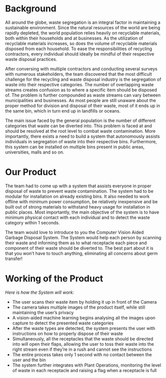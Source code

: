 # Background

All around the globe, waste segregation is an integral factor in maintaining a sustainable environment. Since the natural resources of the world are being rapidly depleted, the world population relies heavily on recyclable materials, both within their households and at businesses. As the utilization of recyclable materials increases, so does the volume of recyclable materials disposed from each household. To ease the responsibilities of recycling contractors, every individual should ideally be mindful of their respective waste disposal practices.  
 
After conversing with multiple contractors and conducting several surveys with numerous stakeholders, the team discovered that the most difficult challenge for the recycling and waste disposal industry is the segregation of waste into their respective categories. The number of overlapping waste streams creates confusion as to where a specific item should be disposed of. The problem is further compounded as waste streams can vary between municipalities and businesses. As most people are still unaware about the proper method for division and disposal of their waste, most of it ends up in the same bin, which in turn end up in landfills or oceans. 

The main issue faced by the general population is the number of different categories that waste can be diverted into. This problem is faced at and should be resolved at the root level to combat waste contamination. More importantly, there exists a need to build a system that autonomously assists individuals in segregation of waste into their respective bins. Furthermore, this system can be installed on multiple bins present in public areas, universities, malls and so on.



# Our Product

The team had to come up with a system that assists everyone in proper disposal of waste to prevent waste contamination. The system had to be modular for installation on already existing bins. It also needed to work offline with minimum power consumption, be relatively inexpensive and be built out of strong materials to withstand heavy usage for installation in public places. Most importantly, the main objective of the system is to have minimum physical contact with each individual and to detect the waste category within 1 seconds.

The team would love to introduce to you the Computer Vision Aided Garbage Disposal System. The System would help each person by scanning their waste and informing them as to what receptacle each piece and component of their waste should be diverted to. The best part about it is that you won’t have to touch anything, eliminating all concerns about germ transfer! 
  

# Working of the Product

_Here is how the System will work:_
*	The user scans their waste item by holding it up in front of the Camera
*	The camera takes multiple images of the product itself, while still maintaining the user’s privacy
*	A vision-aided machine learning begins analysing all the images upon capture to detect the presented waste categories
*	After the waste types are detected, the system presents the user with instructions on how to properly dispose of their waste
*	Simultaneously, all the receptacles that the waste should be directed into will open their flaps, allowing the user to toss their waste into the right stream even if they’re in a rush and cannot see the instructions 
* The entire process takes only 1 second with no contact between the user and the bin
*	The system further integrates with Plant Operations, monitoring the level of waste in each receptacle and raising a flag when a receptacle is full

